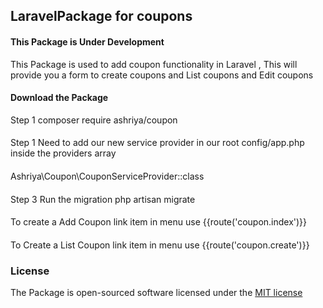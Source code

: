 ## LaravelPackage for coupons

#### This Package is Under Development

This Package is used to add coupon functionality in Laravel , This will provide you a form to create coupons and List coupons and Edit coupons

#### Download the Package 

Step 1 composer require ashriya/coupon
####
Step 1 Need to add our new service provider in our root config/app.php inside the providers array
####

Ashriya\Coupon\CouponServiceProvider::class

####

Step 3  Run the migration php artisan migrate
####



To create a Add Coupon link   item in menu use  {{route('coupon.index')}}
#### 
To Create a List Coupon link  item in menu use  {{route('coupon.create')}}

####




### License

The Package is open-sourced software licensed under the [MIT license](http://opensource.org/licenses/MIT)
